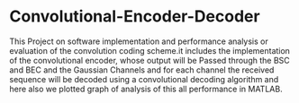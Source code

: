 # Convolutional-Encoder-Decoder
This Project on software implementation and performance analysis or evaluation of the convolution coding scheme.it includes the implementation of the convolutional encoder, whose output will be Passed through the BSC and BEC and the Gaussian Channels and for each channel the received sequence will be decoded using a convolutional decoding algorithm and here also we plotted graph of analysis of this all performance in MATLAB.
